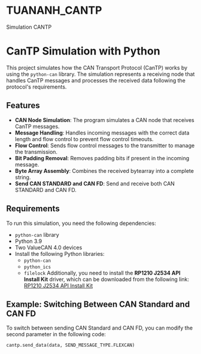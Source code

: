 # TUANANH_CANTP
Simulation CANTP
# CanTP Simulation with Python

This project simulates how the CAN Transport Protocol (CanTP) works by using the `python-can` library. The simulation represents a receiving node that handles CanTP messages and processes the received data following the protocol's requirements.

## Features
- **CAN Node Simulation**: The program simulates a CAN node that receives CanTP messages.
- **Message Handling**: Handles incoming messages with the correct data length and flow control to prevent flow control timeouts.
- **Flow Control**: Sends flow control messages to the transmitter to manage the transmission.
- **Bit Padding Removal**: Removes padding bits if present in the incoming message.
- **Byte Array Assembly**: Combines the received bytearray into a complete string.
- **Send CAN STANDARD and CAN FD**: Send and receive both CAN STANDARD and CAN FD.

  
## Requirements
To run this simulation, you need the following dependencies:
- `python-can` library
- Python 3.9
- Two ValueCAN 4.0 devices
- Install the following Python libraries:
  - `python-can`
  - `python_ics`
  - `filelock`
Additionally, you need to install the **RP1210 J2534 API Install Kit** driver, which can be downloaded from the following link:  
[RP1210 J2534 API Install Kit](https://intrepidcs.com/products/software/vehicle-spy/vehicle-spy-evaluation/)
## Example: Switching Between CAN Standard and CAN FD
To switch between sending CAN Standard and CAN FD, you can modify the second parameter in the following code:
```python
cantp.send_data(data, SEND_MESSAGE_TYPE.FLEXCAN)
